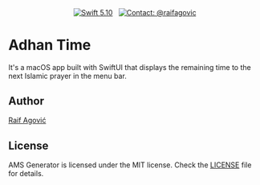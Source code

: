 <p align="center">
  <a href="#"><img src="https://img.shields.io/badge/Swift-5.10-orange.svg" alt="Swift 5.10" style="vertical-align: middle;"></a>&nbsp;&nbsp;
  <a href="https://x.com/raifagovic"><img src="https://img.shields.io/badge/Contact-@raifagovic-%231DA1F2.svg" alt="Contact: @raifagovic" style="vertical-align: middle;"></a>
</p>

# Adhan Time

It's a macOS app built with SwiftUI that displays the remaining time to the next Islamic prayer in the menu bar.

## Author
[Raif Agović](https://x.com/raifagovic)

## License
AMS Generator is licensed under the MIT license. Check the [LICENSE](https://github.com/raifagovic/AdhanTime/blob/main/LICENSE) file for details.
